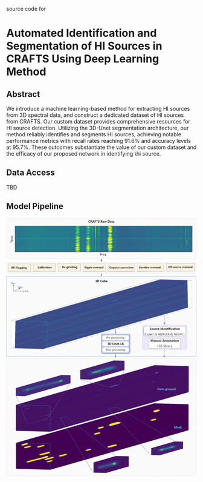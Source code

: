 source code for 
# Automated Identification and Segmentation of HI Sources in CRAFTS Using Deep Learning Method

## Abstract
We introduce a machine learning-based method for extracting HI sources from 3D spectral data, and construct a dedicated dataset of HI sources from CRAFTS. Our custom dataset provides comprehensive resources for HI source detection. Utilizing the 3D-Unet segmentation architecture, our method reliably identifies and segments HI sources, achieving notable performance metrics with recall rates reaching 91.6\% and accuracy levels at 95.7\%. These outcomes substantiate the value of our custom dataset and the efficacy of our proposed network in identifying \hi source.

## Data Access

TBD

## Model Pipeline
![](./figure/pipeline.png)
